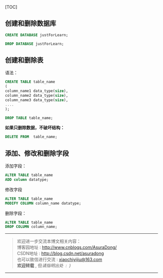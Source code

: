 [TOC]

## 创建和删除数据库

```sql
CREATE DATABASE justForLearn;
```

```sql
DROP DATABASE justForLearn;
```



## 创建和删除表

语法：
```sql
CREATE TABLE table_name
(
column_name1 data_type(size),
column_name2 data_type(size),
column_name3 data_type(size),
....
);
```

```sql
DROP TABLE table_name;
```

**如果只删除数据，不破坏结构：**
```sql
DELETE FROM  table_name;
```

## 添加、修改和删除字段

添加字段：
```sql
ALTER TABLE table_name
ADD column datatype;
```

修改字段
```sql
ALTER TABLE table_name
MODIFY COLUMN column_name datatype;
```

删除字段：
```sql
ALTER TABLE table_name
DROP COLUMN column_name;
```


***

> 欢迎进一步交流本博文相关内容：<br>
博客园地址 : <http://www.cnblogs.com/AsuraDong/><br>
CSDN地址 : <http://blog.csdn.net/asuradong><br>
也可以致信进行交流 : <xiaochiyijiu@163.com> <br>
**欢迎转载** , 但*请指明出处 &nbsp;:&nbsp;&nbsp;)*

***
